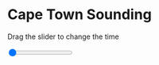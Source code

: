 <h1>Cape Town Sounding</h1>
<p>Drag the slider to change the time</p>

<div class="slidecontainer">
<input oninput='setImage(this)' class="slider" type="range" min="0" max="5" value="0" step="1" />
<img id='img'/>
</div>

<script>
var img = document.getElementById('img');
var img_array = ['/assets/images/skwt/skd_cpt_wrfout_d01_2020-05-14_12:00:00.png',
'/assets/images/skwt/skd_cpt_wrfout_d01_2020-05-14_18:00:00.png',
'/assets/images/skwt/skd_cpt_wrfout_d01_2020-05-15_00:00:00.png',
'/assets/images/skwt/skd_cpt_wrfout_d01_2020-05-15_06:00:00.png',
'/assets/images/skwt/skd_cpt_wrfout_d01_2020-05-15_12:00:00.png',];
function setImage(obj)
{
        var value = obj.value;
        img.src = img_array[value];

}
</script>
